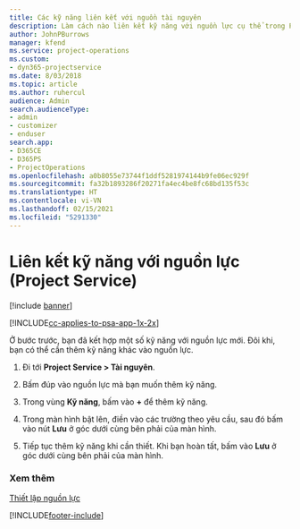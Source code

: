 ```yaml
---
title: Các kỹ năng liên kết với nguồn tài nguyên
description: Làm cách nào liên kết kỹ năng với nguồn lực cụ thể trong Project Service
author: JohnPBurrows
manager: kfend
ms.service: project-operations
ms.custom:
- dyn365-projectservice
ms.date: 8/03/2018
ms.topic: article
ms.author: ruhercul
audience: Admin
search.audienceType:
- admin
- customizer
- enduser
search.app:
- D365CE
- D365PS
- ProjectOperations
ms.openlocfilehash: a0b8055e73744f1ddf5281974144b9fe06ec929f
ms.sourcegitcommit: fa32b1893286f20271fa4ec4be8fc68bd135f53c
ms.translationtype: HT
ms.contentlocale: vi-VN
ms.lasthandoff: 02/15/2021
ms.locfileid: "5291330"
---
```

# <a name="associate-skills-with-resources-project-service"></a>Liên kết kỹ năng với nguồn lực (Project Service)

[!include [banner](../includes/psa-now-project-operations.md)]

[!INCLUDE[cc-applies-to-psa-app-1x-2x](../includes/cc-applies-to-psa-app-1x-2x.md)]

Ở bước trước, bạn đã kết hợp một số kỹ năng với nguồn lực mới. Đôi khi, bạn có thể cần thêm kỹ năng khác vào nguồn lực.  
  
1.  Đi tới **Project Service > Tài nguyên**.  
  
2.  Bấm đúp vào nguồn lực mà bạn muốn thêm kỹ năng.  
  
3.  Trong vùng **Kỹ năng**, bấm vào **+** để thêm kỹ năng.  
  
4.  Trong màn hình bật lên, điền vào các trường theo yêu cầu, sau đó bấm vào nút **Lưu** ở góc dưới cùng bên phải của màn hình.  
  
5.  Tiếp tục thêm kỹ năng khi cần thiết. Khi bạn hoàn tất, bấm vào **Lưu** ở góc dưới cùng bên phải của màn hình.  
  
### <a name="see-also"></a>Xem thêm  
 [Thiết lập nguồn lực](../psa/set-up-resources.md)


[!INCLUDE[footer-include](../includes/footer-banner.md)]
